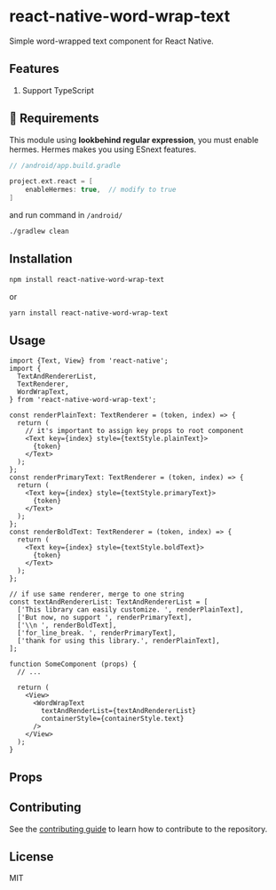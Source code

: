 # react-native-word-wrap-text

Simple word-wrapped text component for React Native.

## Features

1. Support TypeScript

## 🚨 Requirements

This module using **lookbehind regular expression**, you must enable hermes.
Hermes makes you using ESnext features.

```gradle
// /android/app.build.gradle

project.ext.react = [
    enableHermes: true,  // modify to true
]
```

and run command in `/android/`
```bash
./gradlew clean
```

## Installation

```sh
npm install react-native-word-wrap-text
```
or
```sh
yarn install react-native-word-wrap-text
```

## Usage

```tsx
import {Text, View} from 'react-native';
import {
  TextAndRendererList,
  TextRenderer,
  WordWrapText,
} from 'react-native-word-wrap-text';

const renderPlainText: TextRenderer = (token, index) => {
  return (
    // it's important to assign key props to root component
    <Text key={index} style={textStyle.plainText}>
      {token}
    </Text>
  );
};
const renderPrimaryText: TextRenderer = (token, index) => {
  return (
    <Text key={index} style={textStyle.primaryText}>
      {token}
    </Text>
  );
};
const renderBoldText: TextRenderer = (token, index) => {
  return (
    <Text key={index} style={textStyle.boldText}>
      {token}
    </Text>
  );
};

// if use same renderer, merge to one string
const textAndRendererList: TextAndRendererList = [
  ['This library can easily customize. ', renderPlainText],
  ['But now, no support ', renderPrimaryText],
  ['\\n ', renderBoldText],
  ['for_line_break. ', renderPrimaryText],
  ['thank for using this library.', renderPlainText],
];

function SomeComponent (props) {
  // ...

  return (
    <View>
      <WordWrapText
        textAndRenderList={textAndRendererList}
        containerStyle={containerStyle.text}
      />
    </View>
  );
}
```

## Props

## Contributing

See the [contributing guide](CONTRIBUTING.md) to learn how to contribute to the repository.

## License

MIT
